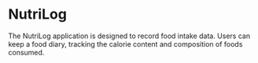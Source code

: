 # NutriLog
The NutriLog application is designed to record food intake data. Users can keep a food diary, tracking the calorie content and composition of foods consumed.
